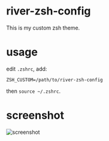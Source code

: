 # river-zsh-config

This is my custom zsh theme.

# usage

edit `.zshrc`, add:

    ZSH_CUSTOM=/path/to/river-zsh-config
    
then `source ~/.zshrc`.

# screenshot

![screenshot](https://github.com/revir/FairyDict/raw/master/screenshot.png)
